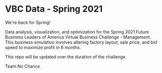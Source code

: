 # VBC Data - Spring 2021  
We're back for Spring! 
   
Data analysis, visualization, and optimization 
for the Spring 2021 Future Business Leaders of 
America Virtual Business Challenge - Management. 
This business simulation involves altering factory layout, 
sale price, and bid speed to maximize profit in 6 months.  

This repo will be updated over the duration of the challenge.

Team No Chance